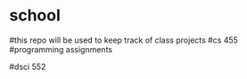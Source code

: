 # school
#this repo will be used to keep track of class projects
#cs 455
#programming assignments

#dsci 552
